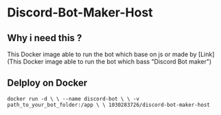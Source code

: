 # Discord-Bot-Maker-Host

## Why i need this ?

This Docker image able to run the bot which base on js or made by [Link](This Docker image able to run the bot which bass "Discord Bot maker")

## Delploy on Docker
` docker run -d \ \
  --name discord-bot \ \
  -v path_to_your_bot_folder:/app \ \
  1030283726/discord-bot-maker-host `
  

